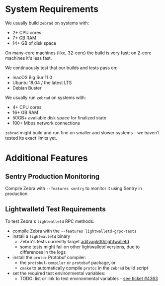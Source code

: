 # System Requirements

We usually build `zebrad` on systems with:
- 2+ CPU cores
- 7+ GB RAM
- 14+ GB of disk space

On many-core machines (like, 32-core) the build is very fast; on 2-core machines
it's less fast.

We continuously test that our builds and tests pass on:
- macOS Big Sur 11.0
- Ubuntu 18.04 / the latest LTS
- Debian Buster

We usually run `zebrad` on systems with:
- 4+ CPU cores
- 16+ GB RAM
- 50GB+ available disk space for finalized state
- 100+ Mbps network connections

`zebrad` might build and run fine on smaller and slower systems - we haven't
tested its exact limits yet.

# Additional Features

## Sentry Production Monitoring

Compile Zebra with `--features sentry` to monitor it using Sentry in production.

## Lightwalletd Test Requirements

To test Zebra's `lightwalletd` RPC methods:
- compile Zebra with the `--features lightwalletd-grpc-tests`
- install a `lightwalletd` binary
  - Zebra's tests currently target [adityapk00/lightwalletd](https://github.com/adityapk00/lightwalletd)
  - some tests might fail on other lightwalletd versions, due to differences in the logs
- install the `protoc` Protobuf compiler:
  - the `protobuf-compiler` or `protobuf` package, or
  - `cmake` to automatically compile `protoc` in the `zebrad` build script
- set the required test environmental variables:
  - TODO: list or link to test environmental variables - [see ticket #4363](https://github.com/ZcashFoundation/zebra/issues/4363)
